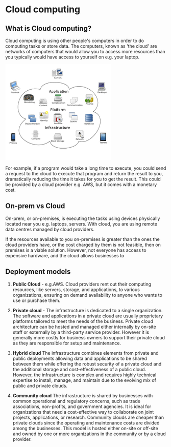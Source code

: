 # Cloud computing

## What is Cloud computing?

Cloud computing is using other people's computers in order to do computing tasks or store data. The computers, known as 'the cloud' are networks of computers that would allow you to access more resources than you typically would have access to yourself on e.g. your laptop.

![image](images/cloud_computing.png)

For example, if a program would take a long time to execute, you could send a request to the cloud to execute that program and return the result to you, dramatically reducing the time it takes for you to get the result. This could be provided by a cloud provider e.g. AWS, but it comes with a monetary cost.  

## On-prem vs Cloud

On-prem, or on-premises, is executing the tasks using devices physically located near you e.g. laptops, servers. With cloud, you are using remote data centres managed by cloud providers.

If the resources available to you on-premises is greater than the ones the cloud providers have, or the cost charged by them is not feasible, then on premises is a viable solution. However, not everyone has access to expensive hardware, and the cloud allows businesses to 

## Deployment models

1. **Public Cloud** - e.g.AWS. Cloud providers rent out their computing resources, like servers, storage, and applications, to various organizations, ensuring on demand availability to anyone who wants to use or purchase them.

2. **Private cloud** - The infrastructure is dedicated to a single organization. The software and applications in a private cloud are usually proprietary platforms tailored to meet the needs of the business. Private cloud architecture can be hosted and managed either internally by on-site staff or externally by a third-party service provider. However it is generally more costly for business owners to support their private cloud as they are responsible for setup and maintenance.
3. **Hybrid cloud** The infrastructure combines elements from private and public deployments allowing data and applications to be shared between them while offering the robust security of a private cloud and the additional storage and cost-effectiveness of a public cloud. However, the infrastructure is complex and requires highly technical expertise to install, manage, and maintain due to the evolving mix of public and private clouds.
4. **Community cloud** The infrastructure is shared by businesses with common operational and regulatory concerns, such as trade associations, non-profits, and government agencies. It is ideal for organizations that need a cost-effective way to collaborate on joint projects, applications, or research. Community clouds are cheaper than private clouds since the operating and maintenance costs are divided among the businesses. This model is hosted either on-site or off-site and owned by one or more organizations in the community or by a cloud provider.
